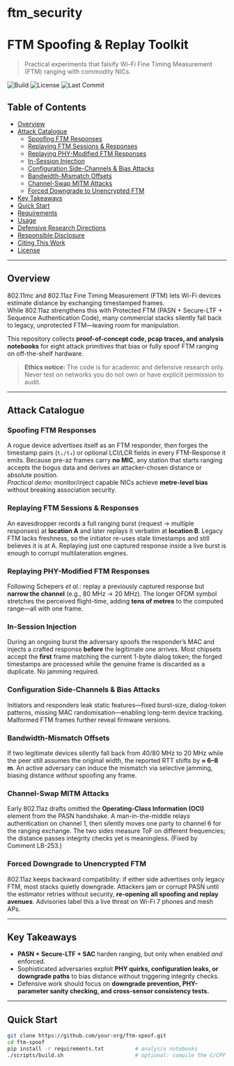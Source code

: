 # ftm_security
# FTM Spoofing & Replay Toolkit
> Practical experiments that falsify Wi-Fi Fine Timing Measurement (FTM) ranging with commodity NICs.

![Build](https://img.shields.io/github/actions/workflow/status/your-org/ftm-spoof/ci.yml?label=CI)
![License](https://img.shields.io/github/license/your-org/ftm-spoof)
![Last Commit](https://img.shields.io/github/last-commit/your-org/ftm-spoof)

## Table of Contents
- [Overview](#overview)
- [Attack Catalogue](#attack-catalogue)
  - [Spoofing FTM Responses](#spoofing-ftm-responses)
  - [Replaying FTM Sessions & Responses](#replaying-ftm-sessions--responses)
  - [Replaying PHY-Modified FTM Responses](#replaying-phy-modified-ftm-responses)
  - [In-Session Injection](#in-session-injection)
  - [Configuration Side-Channels & Bias Attacks](#configuration-side-channels--bias-attacks)
  - [Bandwidth-Mismatch Offsets](#bandwidth-mismatch-offsets)
  - [Channel-Swap MITM Attacks](#channel-swap-mitm-attacks)
  - [Forced Downgrade to Unencrypted FTM](#forced-downgrade-to-unencrypted-ftm)
- [Key Takeaways](#key-takeaways)
- [Quick Start](#quick-start)
- [Requirements](#requirements)
- [Usage](#usage)
- [Defensive Research Directions](#defensive-research-directions)
- [Responsible Disclosure](#responsible-disclosure)
- [Citing This Work](#citing-this-work)
- [License](#license)

---

## Overview
802.11mc and 802.11az Fine Timing Measurement (FTM) lets Wi-Fi devices estimate distance by exchanging timestamped frames.  
While 802.11az strengthens this with Protected FTM (PASN + Secure-LTF + Sequence Authentication Code), many commercial stacks silently fall back to legacy, unprotected FTM—leaving room for manipulation.

This repository collects **proof-of-concept code, pcap traces, and analysis notebooks** for eight attack primitives that bias or fully spoof FTM ranging on off-the-shelf hardware.

> **Ethics notice:** The code is for academic and defensive research only. Never test on networks you do not own or have explicit permission to audit.

---

## Attack Catalogue

### Spoofing FTM Responses
A rogue device advertises itself as an FTM responder, then forges the timestamp pairs (`t₁/t₄`) or optional LCI/LCR fields in every FTM-Response it emits. Because pre-az frames carry **no MIC**, any station that starts ranging accepts the bogus data and derives an attacker-chosen distance or absolute position.  
*Practical demo:* monitor/inject capable NICs achieve **metre-level bias** without breaking association security.  

### Replaying FTM Sessions & Responses
An eavesdropper records a full ranging burst (request → multiple responses) at **location A** and later replays it verbatim at **location B**. Legacy FTM lacks freshness, so the initiator re-uses stale timestamps and still believes it is at A. Replaying just one captured response inside a live burst is enough to corrupt multilateration engines.  

### Replaying PHY-Modified FTM Responses
Following Schepers *et al.*: replay a previously captured response but **narrow the channel** (e.g., 80 MHz → 20 MHz). The longer OFDM symbol stretches the perceived flight-time, adding **tens of metres** to the computed range—all with one frame.  

### In-Session Injection
During an ongoing burst the adversary spoofs the responder’s MAC and injects a crafted response **before** the legitimate one arrives. Most chipsets accept the **first** frame matching the current 1-byte dialog token; the forged timestamps are processed while the genuine frame is discarded as a duplicate. No jamming required.  

### Configuration Side-Channels & Bias Attacks
Initiators and responders leak static features—fixed burst-size, dialog-token patterns, missing MAC randomisation—enabling long-term device tracking. Malformed FTM frames further reveal firmware versions.  

### Bandwidth-Mismatch Offsets
If two legitimate devices silently fall back from 40/80 MHz to 20 MHz while the peer still assumes the original width, the reported RTT shifts by **≈ 6–8 m**. An active adversary can induce the mismatch via selective jamming, biasing distance *without* spoofing any frame.  

### Channel-Swap MITM Attacks
Early 802.11az drafts omitted the **Operating-Class Information (OCI)** element from the PASN handshake. A man-in-the-middle relays authentication on channel 1, then silently moves one party to channel 6 for the ranging exchange. The two sides measure ToF on different frequencies; the distance passes integrity checks yet is meaningless. (Fixed by Comment LB-253.)  

### Forced Downgrade to Unencrypted FTM
802.11az keeps backward compatibility: if either side advertises only legacy FTM, most stacks quietly downgrade. Attackers jam or corrupt PASN until the estimator retries without security, **re-opening all spoofing and replay avenues**. Advisories label this a live threat on Wi-Fi 7 phones and mesh APs.  

---

## Key Takeaways
- **PASN + Secure-LTF + SAC** harden ranging, but only when enabled *and* enforced.
- Sophisticated adversaries exploit **PHY quirks, configuration leaks, or downgrade paths** to bias distance without triggering integrity checks.
- Defensive work should focus on **downgrade prevention, PHY-parameter sanity checking, and cross-sensor consistency tests.**

---

## Quick Start
```bash
git clone https://github.com/your-org/ftm-spoof.git
cd ftm-spoof
pip install -r requirements.txt          # analysis notebooks
./scripts/build.sh                       # optional: compile the C/CPP PoC injectors

